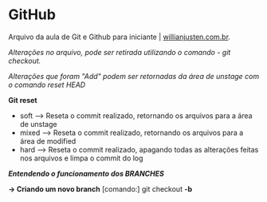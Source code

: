 # GitHub

Arquivo da aula de Git e Github para iniciante | [willianjusten.com.br](http://willianjusten.com.br).

*Alterações no arquivo, pode ser retirada utilizando o comando - git checkout.*

*Alterações que foram "Add" podem ser retornadas da área de unstage com o comando reset HEAD*

**Git reset**  
- soft  --> Reseta o commit realizado, retornando os arquivos para a área de unstage  
- mixed --> Reseta o commit realizado, retornando os arquivos para a área de modified  
- hard  --> Reseta o commit realizado, apagando todas as alterações feitas nos arquivos e limpa o commit do log

***Entendendo o funcionamento dos BRANCHES***

**-> Criando um novo branch**
[comando:] git checkout **-b** <nomeDoBranch>
